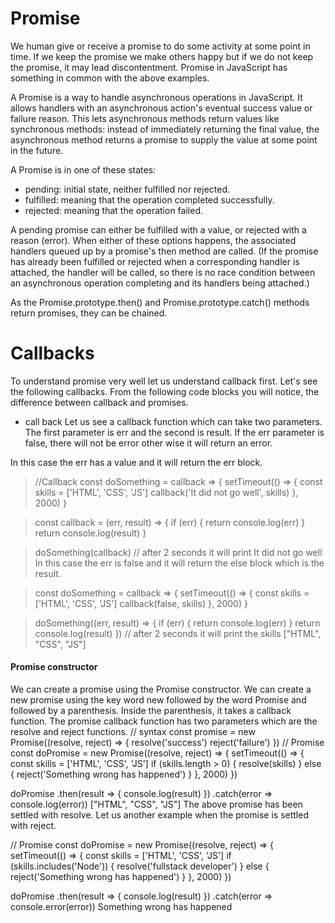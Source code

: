 # Promise

We human give or receive a promise to do some activity at some point in time. If we keep the promise we make others happy but if we do not keep the promise, it may lead discontentment. Promise in JavaScript has something in common with the above examples.

A Promise is a way to handle asynchronous operations in JavaScript. It allows handlers with an asynchronous action's eventual success value or failure reason. This lets asynchronous methods return values like synchronous methods: instead of immediately returning the final value, the asynchronous method returns a promise to supply the value at some point in the future.

A Promise is in one of these states:

- pending: initial state, neither fulfilled nor rejected.
- fulfilled: meaning that the operation completed successfully.
- rejected: meaning that the operation failed.

A pending promise can either be fulfilled with a value, or rejected with a reason (error). When either of these options happens, the associated handlers queued up by a promise's then method are called. (If the promise has already been fulfilled or rejected when a corresponding handler is attached, the handler will be called, so there is no race condition between an asynchronous operation completing and its handlers being attached.)

As the Promise.prototype.then() and Promise.prototype.catch() methods return promises, they can be chained.

# Callbacks

To understand promise very well let us understand callback first. Let's see the following callbacks. From the following code blocks you will notice, the difference between callback and promises.

- call back Let us see a callback function which can take two parameters. The first parameter is err and the second is result. If the err parameter is false, there will not be error other wise it will return an error.

In this case the err has a value and it will return the err block.

> //Callback
> const doSomething = callback => {
> setTimeout(() => {
> const skills = ['HTML', 'CSS', 'JS']
> callback('It did not go well', skills)
> }, 2000)
> }

> const callback = (err, result) => {
> if (err) {
> return console.log(err)
> }
> return console.log(result)
> }

> doSomething(callback)
> // after 2 seconds it will print
> It did not go well
> In this case the err is false and it will return the else block which is the result.

> const doSomething = callback => {
> setTimeout(() => {
> const skills = ['HTML', 'CSS', 'JS']
> callback(false, skills)
> }, 2000)
> }

> doSomething((err, result) => {
> if (err) {
> return console.log(err)
> }
> return console.log(result)
> })
> // after 2 seconds it will print the skills
> ["HTML", "CSS", "JS"]

#### Promise constructor

We can create a promise using the Promise constructor. We can create a new promise using the key word new followed by the word Promise and followed by a parenthesis. Inside the parenthesis, it takes a callback function. The promise callback function has two parameters which are the resolve and reject functions.
// syntax
const promise = new Promise((resolve, reject) => {
resolve('success')
reject('failure')
})
// Promise
const doPromise = new Promise((resolve, reject) => {
setTimeout(() => {
const skills = ['HTML', 'CSS', 'JS']
if (skills.length > 0) {
resolve(skills)
} else {
reject('Something wrong has happened')
}
}, 2000)
})

doPromise
.then(result => {
console.log(result)
})
.catch(error => console.log(error))
["HTML", "CSS", "JS"]
The above promise has been settled with resolve. Let us another example when the promise is settled with reject.

// Promise
const doPromise = new Promise((resolve, reject) => {
setTimeout(() => {
const skills = ['HTML', 'CSS', 'JS']
if (skills.includes('Node')) {
resolve('fullstack developer')
} else {
reject('Something wrong has happened')
}
}, 2000)
})

doPromise
.then(result => {
console.log(result)
})
.catch(error => console.error(error))
Something wrong has happened
